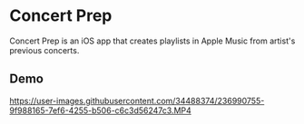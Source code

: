 # Concert Prep

Concert Prep is an iOS app that creates playlists in Apple Music from artist's previous concerts.



## Demo

https://user-images.githubusercontent.com/34488374/236990755-9f988165-7ef6-4255-b506-c6c3d56247c3.MP4

